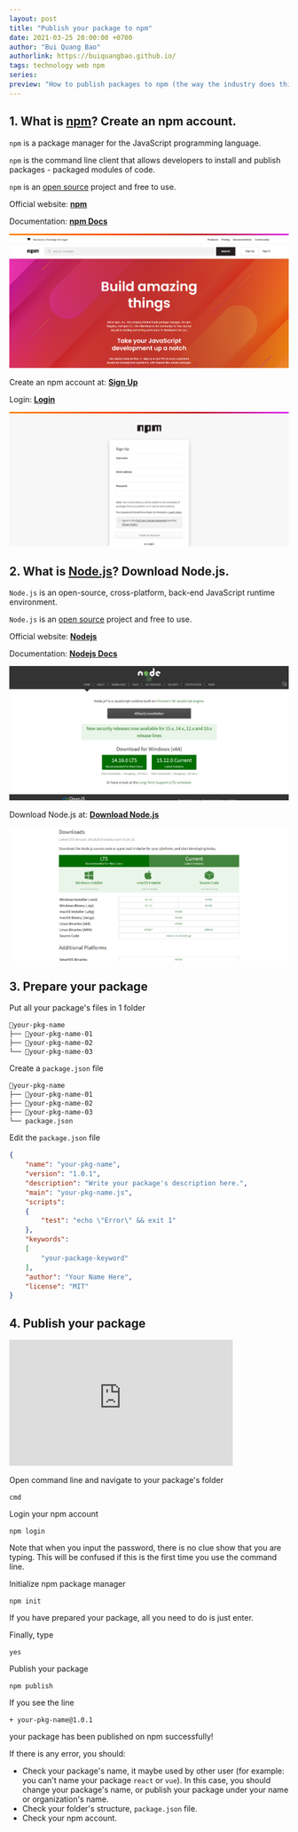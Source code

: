 ```yaml
---
layout: post
title: "Publish your package to npm"
date: 2021-03-25 20:00:00 +0700
author: "Bui Quang Bao"
authorlink: https://buiquangbao.github.io/
tags: technology web npm
series:
preview: "How to publish packages to npm (the way the industry does things)."
---
```


## 1. What is [npm](https://www.npmjs.com/)? Create an npm account.

`npm` is a package manager for the JavaScript programming language.

`npm` is the command line client that allows developers to install and publish packages - packaged modules of code.

`npm` is an [open source](https://github.com/npm) project and free to use.

Official website: **[npm](https://npmjs.com/)**

Documentation: **[npm Docs](https://docs.npmjs.com/)**

![NPM Landing Page](./post_img/npm/1-npm-landing-page.png)

Create an npm account at: **[Sign Up](https://www.npmjs.com/signup)**

Login: **[Login](https://www.npmjs.com/login)**

![NPM Sign Up](./post_img/npm/2-npm-sign-up.png)


## 2. What is [Node.js](https://nodejs.org/en/)? Download Node.js.

`Node.js` is an open-source, cross-platform, back-end JavaScript runtime environment.

`Node.js` is an [open source](https://github.com/nodejs) project and free to use.

Official website: **[Nodejs](https://nodejs.org/en/)**

Documentation: **[Nodejs Docs](https://nodejs.org/en/docs/)**

![NPM Landing Page](./post_img/npm/3-nodejs-landing-page.png)

Download Node.js at: **[Download Node.js](https://nodejs.org/en/download/)**

![Nodejs Download](./post_img/npm/4-nodejs-download.png)

## 3. Prepare your package

Put all your package's files in 1 folder

```
📁your-pkg-name
├── 📁your-pkg-name-01
├── 📁your-pkg-name-02
└── 📁your-pkg-name-03
```

Create a `package.json` file

```
📁your-pkg-name
├── 📁your-pkg-name-01
├── 📁your-pkg-name-02
├── 📁your-pkg-name-03
└── package.json
```

Edit the `package.json` file

``` json
{
    "name": "your-pkg-name",
    "version": "1.0.1",
    "description": "Write your package's description here.",
    "main": "your-pkg-name.js",
    "scripts": 
    {
        "test": "echo \"Error\" && exit 1"
    },
    "keywords": 
    [
        "your-package-keyword"
    ],
    "author": "Your Name Here",
    "license": "MIT"
}
```

## 4. Publish your package

<style>
.youtube {
    width: 100%; height: 46.87vw;
    border: none; background: transparent;
} @media only screen and (min-width: 768px) {
    .youtube {
        width: 42vw; height: 23.625vw;
    }
}
</style>
<iframe class="youtube"
src="https://www.youtube.com/embed/lxxndOskI1o" 
frameborder="0" 
allow="accelerometer; encrypted-media; gyroscope; picture-in-picture" 
allowfullscreen></iframe>

Open command line and navigate to your package's folder

```
cmd
```

Login your npm account

```
npm login
```

Note that when you input the password, there is no clue show that you are typing. This will be confused if this is the first time you use the command line.

Initialize npm package manager

```
npm init
```

If you have prepared your package, all you need to do is just enter.

Finally, type

```
yes
```

Publish your package

```
npm publish
```

If you see the line

```
+ your-pkg-name@1.0.1
```

your package has been published on npm successfully!

If there is any error, you should:

* Check your package's name, it maybe used by other user (for example: you can't name your package `react` or `vue`). In this case, you should change your package's name, or publish your package under your name or organization's name.
* Check your folder's structure, `package.json` file.
* Check your npm account.